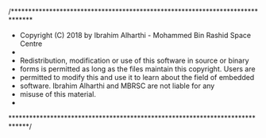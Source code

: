 /******************************************************************************
 * Copyright (C) 2018 by Ibrahim Alharthi - Mohammed Bin Rashid Space Centre
 *
 * Redistribution, modification or use of this software in source or binary
 * forms is permitted as long as the files maintain this copyright. Users are 
 * permitted to modify this and use it to learn about the field of embedded
 * software. Ibrahim Alharthi and MBRSC are not liable for any
 * misuse of this material. 
 *
 *****************************************************************************/
